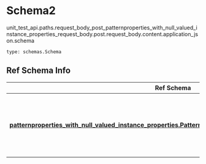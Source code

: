 # Schema2
unit_test_api.paths.request_body_post_patternproperties_with_null_valued_instance_properties_request_body.post.request_body.content.application_json.schema
```
type: schemas.Schema
```

## Ref Schema Info
Ref Schema | Input Type | Output Type
---------- | ---------- | -----------
[**patternproperties_with_null_valued_instance_properties.PatternpropertiesWithNullValuedInstanceProperties**](../../../../../../components/schema/patternproperties_with_null_valued_instance_properties.md) | dict, schemas.immutabledict, str, datetime.date, datetime.datetime, uuid.UUID, int, float, bool, None, list, tuple, bytes, io.FileIO, io.BufferedReader | schemas.immutabledict, str, float, int, bool, None, tuple, bytes, io.FileIO
